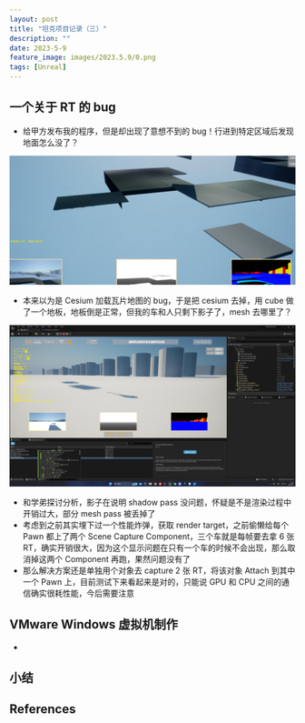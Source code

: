 ```yaml
---
layout: post
title: "坦克项目记录（三）"
description: ""
date: 2023-5-9
feature_image: images/2023.5.9/0.png
tags: [Unreal]
---
```


<!--more-->

## 一个关于 RT 的 bug

- 给甲方发布我的程序，但是却出现了意想不到的 bug！行进到特定区域后发现地面怎么没了？

![](../images/2023.5.9/0.png)

- 本来以为是 Cesium 加载瓦片地图的 bug，于是把 cesium 去掉，用 cube 做了一个地板，地板倒是正常，但我的车和人只剩下影子了，mesh 去哪里了？

![](../images/2023.5.9/0.jpg)

- 和学弟探讨分析，影子在说明 shadow pass 没问题，怀疑是不是渲染过程中开销过大，部分 mesh pass 被丢掉了
- 考虑到之前其实埋下过一个性能炸弹，获取 render target，之前偷懒给每个 Pawn 都上了两个 Scene Capture Component，三个车就是每帧要去拿 6 张 RT，确实开销很大，因为这个显示问题在只有一个车的时候不会出现，那么取消掉这两个 Component 再跑，果然问题没有了
- 那么解决方案还是单独用个对象去 capture 2 张 RT，将该对象 Attach 到其中一个 Pawn 上，目前测试下来看起来是对的，只能说 GPU 和 CPU 之间的通信确实很耗性能，今后需要注意

## VMware Windows 虚拟机制作

- 

## 小结

## References